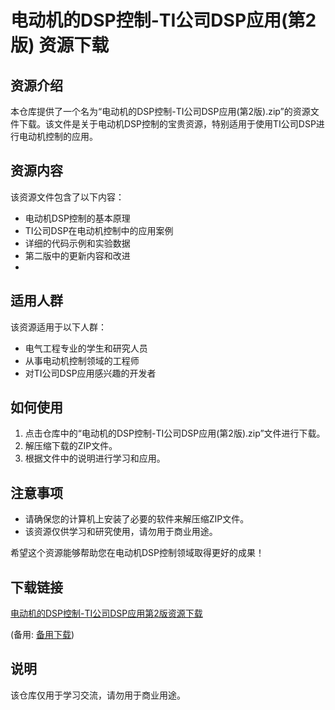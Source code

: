 # 电动机的DSP控制-TI公司DSP应用(第2版) 资源下载

## 资源介绍

本仓库提供了一个名为“电动机的DSP控制-TI公司DSP应用(第2版).zip”的资源文件下载。该文件是关于电动机DSP控制的宝贵资源，特别适用于使用TI公司DSP进行电动机控制的应用。

## 资源内容

该资源文件包含了以下内容：

- 电动机DSP控制的基本原理
- TI公司DSP在电动机控制中的应用案例
- 详细的代码示例和实验数据
- 第二版中的更新内容和改进
- 
## 适用人群

该资源适用于以下人群：

- 电气工程专业的学生和研究人员
- 从事电动机控制领域的工程师
- 对TI公司DSP应用感兴趣的开发者

## 如何使用

1. 点击仓库中的“电动机的DSP控制-TI公司DSP应用(第2版).zip”文件进行下载。
2. 解压缩下载的ZIP文件。
3. 根据文件中的说明进行学习和应用。

## 注意事项

- 请确保您的计算机上安装了必要的软件来解压缩ZIP文件。
- 该资源仅供学习和研究使用，请勿用于商业用途。

希望这个资源能够帮助您在电动机DSP控制领域取得更好的成果！

## 下载链接
[电动机的DSP控制-TI公司DSP应用第2版资源下载](https://pan.quark.cn/s/1c2f69eff310) 

(备用: [备用下载](https://pan.baidu.com/s/1oV1czDRYSXElsJz1mOZVCQ?pwd=1234))

## 说明

该仓库仅用于学习交流，请勿用于商业用途。

